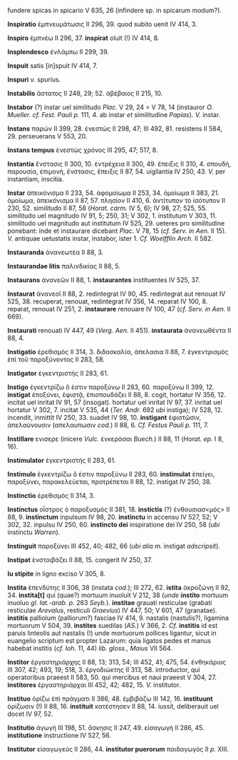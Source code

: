 fundere spicas in spicario V 635, 26 (infindere sp. in spicarum modum?).

**Inspiratio** ἐμπνευμάτωσις II 296, 39. quod subito uenit IV 414, 3.

**Inspiro** ἐμπνέω II 296, 37. **inspirat** oluit (!) IV 414, 8.

**Insplendesco** ἐνλάμπω II 299, 39.

**Inspuit** satis [in]spuit IV 414, 7.

**Inspuri** *v.* spurius.

**Instabilis** ἄστατος II 248, 29; 52. ἀβέβαιος II 215, 10.

**Instabor** (?) instar uel similitudo *Plac.* V 29, 24 = V 78, 14
(instauror *O. Mueller. cf. Fest. Pauli p.* 111, 4. ab instar *et*
similitudine *Papias*). *V.* instar.

**Instans** παρών II 399, 28. ἐνεστώς II 298, 47; III 492, 81. resistens
II 584, 29. perseuerans V 553, 20.

**Instans tempus** ἐνεστὼς χρόνος III 295, 47; 517, 8.

**Instantia** ἔνστασις II 300, 10. ἐντρέχεια II 300, 49. ἔπειξις II 310,
4. σπουδή, παρουσία, ἐπιμονή, ἔνστασις, ἔπειξις II 87, 54. uigilantia IV
250, 43. *V.* per instantiam, inscitia.

**Instar** ἀπεικόνισμα II 233, 54. ἀφομοίωμα II 253, 34. ὁμοίωμα II 383,
21. ὁμοίωμα, ἀπεικόνισμα II 87, 57. πλησίον II 410, 6. ἀντίτυπον τὸ
ἰσότυπον II 230, 52. similitudo II 87, 58 (*Horat. carm.* IV 5, 6); IV
98, 27; 525, 55. similitudo uel magnitudo IV 91, 5; 250, 31; V 302, 1.
institutum V 303, 11. similitudo uel magnitudo aut institutum IV 525,
29. ueteres pro similitudine ponebant: inde et instaurare dicebant
*Plac.* V 78, 15 (*cf. Serv. in Aen.* II 15). *V.* antiquae uetustatis
instar, instabor, ister 1. *Cf. Woelfflin Arch.* II 582.

**Instauranda** ἀνανεωτέα II 88, 3.

**Instaurandae litis** παλινδικίας II 88, 5.

**Instaurans** ἀνανεῶν II 88, 1. **instaurantes** instituentes IV 525,
37.

**Instaurat** ἀνανεοῖ II 88, 2. redintegrat IV 90, 45. redintegrat aut
renouat IV 525, 38. recuperat, renouat, redintegrat IV 356, 14. reparat
IV 100, 8. reparat, renouat IV 251, 2. **instaurare** renouare IV 100,
47 (*cf. Serv. in Aen.* II 669).

**Instaurati** renouati IV 447, 49 (*Verg. Aen.* II 451).
**instaurata** ἀνανεωθέντα II 88, 4.

**Instigatio** ἐρεθισμός II 314, 3. διδασκαλία, ἀπελασια II 88, 7.
ἐγκεντρισμὸς ἐπὶ τοῦ παροξύνοντος II 283, 58.

**Instigator** ἐγκεντριστής II 283, 61.

**Instigo** ἐγκεντρίζω ὅ ἐστιν παροξύνω II 283, 60. παροξύνω II 399, 12.
**instigat** ἐποξύνει, ἐφιστᾷ, ἐπισπουδάζει II 88, 8. cogit, hortatur IV
356, 12. incitat uel inritat IV 91, 57 (insogat). hortatur uel inritat
IV 97, 37. inritat uel hortatur V 302, 7. incitat V 535, 44 (*Ter.*
*Andr.* 692 *ubi* instiga); IV 528, 12. incendit, inmittit IV 250, 33.
suadet IV 98, 10. **instigant** ἐφιστῶσιν, ἀπελαύνουσιν (απελαυπωσιν
*cod.*) II 88, 6. *Cf. Festus Pauli p.* 111, 7.

**Instillare** ενισερε (inicere *Vulc.* ἐνκεράσαι *Buech.*) II 88, 11
(*Horat. ep.* I 8, 16).

**Instimulator** ἐγκεντριστής II 283, 61.

**Instimulo** ἐγκεντρίζω ὅ ἐστιν παροξύνω II 283, 60. **instimulat**
ἐπείγει, παροξύνει, παρακελεύεται, προτρέπεται II 88, 12. instigat IV
250, 38.

**Instinctio** ἐρεθισμός II 314, 3.

**Instinctus** οἶστρος ὁ παροξυσμός II 381, 18. **instictis** (?)
ἐνθουσιασ\<μός\> II 88, 9. **instinctum** inpulsum IV 98, 20.
**instinctu** in accensu IV 527, 52; V 302, 32. inpulsu IV 250, 60.
**instincto dei** inspiratione dei IV 250, 58 (*ubi* instinctu
*Warren*).

**Instinguit** παροξύνει III 452, 40; 482, 66 (*ubi alia m.* instigat
*adscripsit*).

**Instipat** ἐνστοιβάζει II 88, 15. congerit IV 250, 37.

**Iu stipite** in ligno exciso V 305, 8.

**Instita** ἐπενδύτης II 306, 38 (instata *cod.*); III 272, 62.
**istita** ἀκροζώνη II 92, 34. **instita[t]** qui (quae?) mortuum
inuoluit V 212, 38 (*unde* **instito** mortuum inuoluo *gl. lat.-arab.
p.* 263 *Seyb.*). **institae** grauati resticulae (grabati resticulae
*Arevalus*, resticuli *Graevius*) IV 447, 50; V 601, 47 (granatae).
**institis** palliolum (palliorum?) fasciae IV 414, 9. nastalis
(nastulis?), ligamina mortuorum V 504, 39. **instites** suedilas (*AS.*)
V 366, 2. *Cf.* **institis** id est paruis linteolis aut nastalis (!)
unde mortuorum pollices ligantur, sicut in euangelio scriptum est
propter Lazarum: quia ligatos pedes et manus habebat institis (*cf.
Ioh.* 11, 44) *lib. gloss., Maius* VII 564.

**Institor** ἐργαστηριάρχης II 88, 13; 313, 54; III 452, 41; 475, 54.
ἐνθηκάριος III 307, 42; 493, 19; 518, 3. ἐργοδιώκτης II 313, 58.
introductor, qui operatoribus praeest II 583, 50. qui mercibus et naui
praeest V 304, 27. **institores** ἐργαστηριάρχαι III 452, 42; 482, 15.
*V.* institutor.

**Instituo** ὁρίζω ἐπὶ πράγματι II 386, 48. ἐμβιβάζω III 142, 16.
**instituunt** ὁρίζωσιν (!) II 88, 16. **instituit** κατέστησεν II 88,
14. iussit, deliberauit uel docet IV 97, 52.

**Institutio** ἀγωγή III 198, 51. ἄσκησις II 247, 49. εἰσαγωγή II 286,
45. **institutione** instructione IV 527, 56.

**Institutor** εἰσαγωγεύς II 286, 44. **institutor puerorum** παιδαγωγός
II *p.* XIII.
